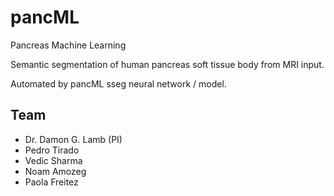 # pancML
Pancreas Machine Learning

Semantic segmentation of human pancreas soft tissue body from MRI input.

Automated by pancML sseg neural network / model.


## Team
- Dr. Damon G. Lamb (PI)
- Pedro Tirado
- Vedic Sharma
- Noam Amozeg
- Paola Freitez
